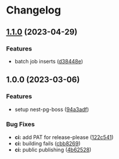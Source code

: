 # Changelog

## [1.1.0](https://github.com/apricote/nest-pg-boss/compare/v1.0.0...v1.1.0) (2023-04-29)


### Features

* batch job inserts ([d38448e](https://github.com/apricote/nest-pg-boss/commit/d38448eee8f74b6f9783b0774922997cc98e4635))

## 1.0.0 (2023-03-06)


### Features

* setup nest-pg-boss ([94a3adf](https://github.com/apricote/nest-pg-boss/commit/94a3adfd748a45dd42f4e7df30ddddbbcaf529b7))


### Bug Fixes

* **ci:** add PAT for release-please ([122c541](https://github.com/apricote/nest-pg-boss/commit/122c54159f2aa5ab2462d6c0a978b433b092a174))
* **ci:** building fails ([cbb8269](https://github.com/apricote/nest-pg-boss/commit/cbb826953a729c75da059428ac4782e3a1386034))
* **ci:** public publishing ([4b62528](https://github.com/apricote/nest-pg-boss/commit/4b62528f0820d0ad23be8174df863a119d309812))
